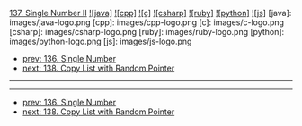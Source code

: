 [137. Single Number II](https://leetcode.com/problems/single-number-ii/)
[![java]](https://github.com/leetcode-study-group/leetcode-java-solutions/blob/master/137-single-number-ii.md)
[![cpp]](https://github.com/leetcode-study-group/leetcode-cpp-solutions/blob/master/137-single-number-ii.md)
[![c]](https://github.com/leetcode-study-group/leetcode-c-solutions/blob/master/137-single-number-ii.md)
[![csharp]](https://github.com/leetcode-study-group/leetcode-csharp-solutions/blob/master/137-single-number-ii.md)
[![ruby]](https://github.com/leetcode-study-group/leetcode-ruby-solutions/blob/master/137-single-number-ii.md)
[![python]](https://github.com/leetcode-study-group/leetcode-python-solutions/blob/master/137-single-number-ii.md)
[![js]](https://github.com/leetcode-study-group/leetcode-js-solutions/blob/master/137-single-number-ii.md)
[java]: images/java-logo.png
[cpp]: images/cpp-logo.png
[c]: images/c-logo.png
[csharp]: images/csharp-logo.png
[ruby]: images/ruby-logo.png
[python]: images/python-logo.png
[js]: images/js-logo.png

- [prev: 136. Single Number](136-single-number.md)
- [next: 138. Copy List with Random Pointer](138-copy-list-with-random-pointer.md)

---


---

- [prev: 136. Single Number](136-single-number.md)
- [next: 138. Copy List with Random Pointer](138-copy-list-with-random-pointer.md)
